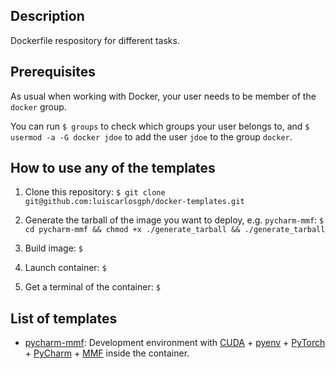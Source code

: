 Description
-----------

Dockerfile respository for different tasks.


Prerequisites
-------------

As usual when working with Docker, your user needs to be member of the `docker` group.

You can run `$ groups` to check which groups your user belongs to, and `$ usermod -a -G docker jdoe` to add the user `jdoe` to the group `docker`.


How to use any of the templates
-------------------------------

1. Clone this repository: `$ git clone git@github.com:luiscarlosgph/docker-templates.git`

2. Generate the tarball of the image you want to deploy, e.g. `pycharm-mmf`: `$ cd pycharm-mmf && chmod +x ./generate_tarball && ./generate_tarball`

3. Build image: `$ `

4. Launch container: `$ `

5. Get a terminal of the container: `$ `

List of templates
-----------------

* [pycharm-mmf](pycharm-mmf): Development environment with [CUDA](https://developer.nvidia.com/cuda-toolkit) + [pyenv](https://github.com/pyenv/pyenv) + [PyTorch](https://pytorch.org/get-started/locally) + [PyCharm](https://www.jetbrains.com/pycharm/download) + [MMF](https://mmf.sh) inside the container.
